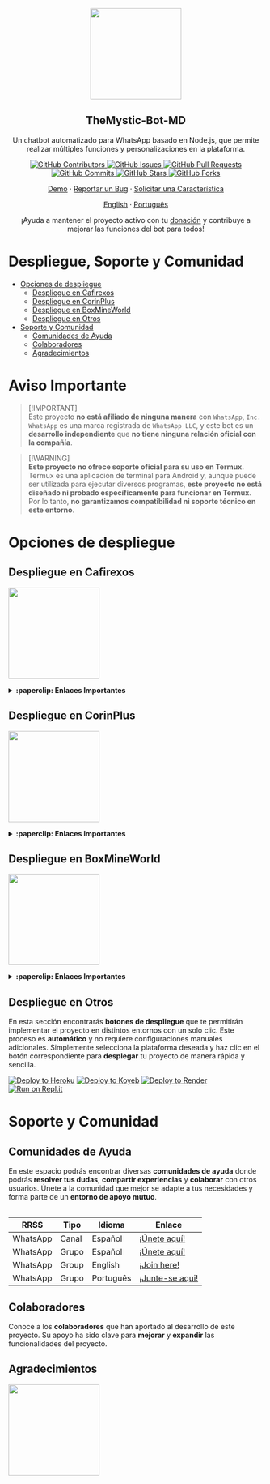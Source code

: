 <p align="center">
 <img width="180px" src="https://i.ibb.co/Qn1W6cP/image.png" align="center"/>
 <h2 align="center">TheMystic-Bot-MD</h2>
 <p align="center">Un chatbot automatizado para WhatsApp basado en Node.js, que permite realizar múltiples funciones y personalizaciones en la plataforma.</p>
</p>
  <p align="center">
    <a href="https://github.com/BrunoSobrino/TheMystic-Bot-MD/graphs/contributors">
      <img alt="GitHub Contributors" src="https://img.shields.io/github/contributors/BrunoSobrino/TheMystic-Bot-MD?style=for-the-badge" />
    </a>
    <a href="https://github.com/BrunoSobrino/TheMystic-Bot-MD/issues">
      <img alt="GitHub Issues" src="https://img.shields.io/github/issues/BrunoSobrino/TheMystic-Bot-MD?style=for-the-badge" />
    </a>
    <a href="https://github.com/BrunoSobrino/TheMystic-Bot-MD/pulls">
      <img alt="GitHub Pull Requests" src="https://img.shields.io/github/issues-pr/BrunoSobrino/TheMystic-Bot-MD?style=for-the-badge" />
    </a>
    <a href="https://github.com/BrunoSobrino/TheMystic-Bot-MD/commits">
      <img alt="GitHub Commits" src="https://img.shields.io/github/commit-activity/m/BrunoSobrino/TheMystic-Bot-MD?style=for-the-badge" />
    </a>
    <a href="https://github.com/BrunoSobrino/TheMystic-Bot-MD">
      <img alt="GitHub Stars" src="https://img.shields.io/github/stars/BrunoSobrino/TheMystic-Bot-MD?style=for-the-badge" />
    </a>
    <a href="https://github.com/BrunoSobrino/TheMystic-Bot-MD/fork">
      <img alt="GitHub Forks" src="https://img.shields.io/github/forks/BrunoSobrino/TheMystic-Bot-MD?style=for-the-badge" />
    </a>
  </p>

  <p align="center">
    <a href="https://api.whatsapp.com/send?phone=+5219992843881&text=&text=.menu">Demo</a>
    ·
    <a href="https://github.com/BrunoSobrino/TheMystic-Bot-MD/issues/new?assignees=&labels=bug&projects=&template=bug_report.yml">Reportar un Bug</a>
    ·
    <a href="https://github.com/BrunoSobrino/TheMystic-Bot-MD/issues/new?assignees=&labels=enhancement&projects=&template=feature_request.yml">Solicitar una Característica</a>
  </p>

  <p align="center">
    <a href="/src/docs/README_en.md">English</a>
    ·
    <a href="/src/docs/README_pr.md">Português</a>
  </p>
</p>

<p align="center">¡Ayuda a mantener el proyecto activo con tu <a href="https://www.paypal.me/BrunoSob">donación</a> y contribuye a mejorar las funciones del bot para todos!</p>

# Despliegue, Soporte y Comunidad

- [Opciones de despliegue](#opciones-de-despliegue)
  - [Despliegue en Cafirexos](#despliegue-en-cafirexos)
  - [Despliegue en CorinPlus](#despliegue-en-corinplus)
  - [Despliegue en BoxMineWorld](#despliegue-en-boxmineworld)
  - [Despliegue en Otros](#despliegue-en-otros)
- [Soporte y Comunidad](#soporte-y-comunidad)
  - [Comunidades de Ayuda](#guía-de-uso)
  - [Colaboradores](#colaboradores)
  - [Agradecimientos](#agradecimientos)

# Aviso Importante

> [!IMPORTANT]\
> Este proyecto **no está afiliado de ninguna manera** con `WhatsApp`, `Inc. WhatsApp` es una marca registrada de `WhatsApp LLC`, y este bot es un **desarrollo independiente** que **no tiene ninguna relación oficial con la compañía**.

> [!WARNING]\
> **Este proyecto no ofrece soporte oficial para su uso en Termux.** Termux es una aplicación de terminal para Android y, aunque puede ser utilizada para ejecutar diversos programas, **este proyecto no está diseñado ni probado específicamente para funcionar en Termux**. Por lo tanto, **no garantizamos compatibilidad ni soporte técnico en este entorno**.


# Opciones de despliegue

## Despliegue en Cafirexos

<a href="https://cafirexos.com"><img width="180px" src="https://cdn.cafirexos.com/logos/logo_cfros_2000x2000.png"/></a>

<details>
 <summary><b>:paperclip: Enlaces Importantes</b></summary>

- **Sitio Web:** [cafirexos.com](https://cafirexos.com)
- **Área de Clientes:** [clientes.cafirexos.com](https://clientes.cafirexos.com)
- **Panel de Control:** [panel.cafirexos.com](https://panel.cafirexos.com)
- **Estado de los Servicios:** [cafirexos.com/estado](https://cafirexos.com/estado)
- **Documentación:** [docs.cafirexos.com](https://docs.cafirexos.com)
- **Canal de WhatsApp:** [¡Únete aquí!](https://cafirexos.com/whatsapp)
- **Comunidad de WhatsApp:** [¡Únete aquí!](https://cafirexos.com/comunidad)

</details>

## Despliegue en CorinPlus

<a href="https://dash.corinplus.com"><img width="180px" src="https://qu.ax/ZycD.png"/></a>

<details>
 <summary><b>:paperclip: Enlaces Importantes</b></summary>

- **Área de Clientes:** [dash.corinplus.com](https://dash.corinplus.com)
- **Panel de Control:** [panel.corinplus.com](https://panel.corinplus.com)
- **Estado de los Servicios:** [status.corinplus.com](https://status.corinplus.com)
- **Canal de WhatsApp:** [¡Únete aquí!](https://whatsapp.com/channel/0029VakUvreFHWpyWUr4Jr0g)

</details>

## Despliegue en BoxMineWorld

<a href="https://boxmineworld.com"><img width="180px" src="https://i.ibb.co/sFygw8p/favicon.png"/></a>

<details>
 <summary><b>:paperclip: Enlaces Importantes</b></summary>

- **Sitio Web:** [boxmineworld.com](https://boxmineworld.com)
- **Área de Clientes:** [dash.boxmineworld.com](https://dash.boxmineworld.com)
- **Panel de Control:** [panel.boxmineworld.com](https://panel.boxmineworld.com)
- **Comunidad de Discord:** [¡Únete aquí!](https://discord.gg/84qsr4v)

</details>

## Despliegue en Otros

En esta sección encontrarás **botones de despliegue** que te permitirán implementar el proyecto en distintos entornos con un solo clic. Este proceso es **automático** y no requiere configuraciones manuales adicionales. Simplemente selecciona la plataforma deseada y haz clic en el botón correspondiente para **desplegar** tu proyecto de manera rápida y sencilla.

[![Deploy to Heroku](https://binbashbanana.github.io/deploy-buttons/buttons/remade/heroku.svg)](https://www.heroku.com/deploy?template=https://github.com/BrunoSobrino/TheMystic-Bot-MD)
[![Deploy to Koyeb](https://binbashbanana.github.io/deploy-buttons/buttons/remade/koyeb.svg)](https://app.koyeb.com/deploy?type=git&name=themystic-bot-md&repository=https://github.com/BrunoSobrino/TheMystic-Bot-MD&branch=master)
[![Deploy to Render](https://binbashbanana.github.io/deploy-buttons/buttons/remade/render.svg)](https://dashboard.render.com/blueprint/new?repo=https://github.com/BrunoSobrino/TheMystic-Bot-MD/tree/master)
[![Run on Repl.it](https://binbashbanana.github.io/deploy-buttons/buttons/remade/replit.svg)](https://repl.it/github/BrunoSobrino/TheMystic-Bot-MD)


# Soporte y Comunidad

## Comunidades de Ayuda

En este espacio podrás encontrar diversas **comunidades de ayuda** donde podrás **resolver tus dudas**, **compartir experiencias** y **colaborar** con otros usuarios. Únete a la comunidad que mejor se adapte a tus necesidades y forma parte de un **entorno de apoyo mutuo**.

<table>

| RRSS | Tipo | Idioma | Enlace |
| --- | --- | --- |--- |
| WhatsApp | Canal | Español | [¡Únete aquí!](https://whatsapp.com/channel/0029Vaein6eInlqIsCXpDs3y) |
| WhatsApp | Grupo | Español | [¡Únete aquí!](https://cafirexos.com/comunidad) |
| WhatsApp | Group | English | [¡Join here!](https://cafirexos.com/comunidad) |
| WhatsApp | Grupo | Português | [¡Junte-se aqui!](https://chat.whatsapp.com/J8tFq87Ia0jEnx20NvCQxN) |

</table>

## Colaboradores

Conoce a los **colaboradores** que han aportado al desarrollo de este proyecto. Su apoyo ha sido clave para **mejorar** y **expandir** las funcionalidades del proyecto.

## Agradecimientos

<a href="https://github.com/BochilGaming/games-wabot-md/tree/multi-device"><img src="https://i.ibb.co/CMpM8pk/Bochil-Gaming.png" width="180px"/></a>
